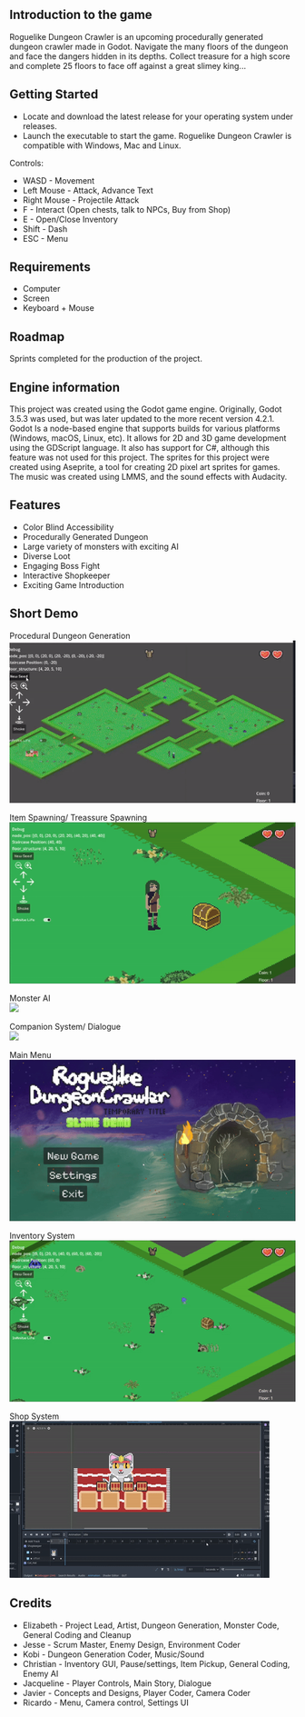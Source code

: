 ## Introduction to the game
  Roguelike Dungeon Crawler is an upcoming procedurally generated dungeon crawler made in Godot. Navigate the many floors of the dungeon and face the dangers hidden in its depths. Collect treasure for a high score and complete 25 floors to face off against a great slimey king... 
  
## Getting Started
  * Locate and download the latest release for your operating system under releases.
  * Launch the executable to start the game. Roguelike Dungeon Crawler is compatible with Windows, Mac and Linux.

  Controls:
  * WASD - Movement
  * Left Mouse - Attack, Advance Text
  * Right Mouse - Projectile Attack
  * F - Interact (Open chests, talk to NPCs, Buy from Shop)
  * E - Open/Close Inventory
  * Shift - Dash
  * ESC - Menu

## Requirements
 * Computer
 * Screen
 * Keyboard + Mouse

## Roadmap
  Sprints completed for the production of the project.
  
## Engine information
  This project was created using the Godot game engine. Originally, Godot 3.5.3 was used, but was later updated to the more recent version 4.2.1. Godot Is a node-based engine that supports builds for various platforms (Windows, macOS, Linux, etc). It allows for 2D and 3D game development using the GDScript language. It also has support for C#, although this feature was not used for this project.
The sprites for this project were created using Aseprite, a tool for creating 2D pixel art sprites for games.
The music was created using LMMS, and the sound effects with Audacity.

## Features
* Color Blind Accessibility
* Procedurally Generated Dungeon
* Large variety of monsters with exciting AI 
* Diverse Loot
* Engaging Boss Fight
* Interactive Shopkeeper
* Exciting Game Introduction

## Short Demo
Procedural Dungeon Generation
<br/>
![](https://github.com/Team-Slime-Dungeon/Roguelike-Dungeon-Crawler/blob/JacquelineBranch/GIF/Procedural%20Dungeon%20Generation%20Demo.gif)
<br/>

Item Spawning/ Treassure Spawning
<br/>
![](https://github.com/Team-Slime-Dungeon/Roguelike-Dungeon-Crawler/blob/JacquelineBranch/GIF/Treassure%20Chest%20Demo.gif)
<br/>

Monster AI
<br/>
![](https://github.com/Team-Slime-Dungeon/Roguelike-Dungeon-Crawler/blob/JacquelineBranch/GIF/Monster%20Demo.gif)
<br/>

Companion System/ Dialogue
<br/>
![](https://github.com/Team-Slime-Dungeon/Roguelike-Dungeon-Crawler/blob/JacquelineBranch/GIF/Companion%20Demo.gif)
<br/>

Main Menu
<br/>
![](https://github.com/Team-Slime-Dungeon/Roguelike-Dungeon-Crawler/blob/JacquelineBranch/GIF/Main%20Menu%20Demo.gif)
<br/>

Inventory System
<br/>
![](https://github.com/Team-Slime-Dungeon/Roguelike-Dungeon-Crawler/blob/JacquelineBranch/GIF/Inventory%20System%20Demo.gif)
<br/>

Shop System
<br/>
![](https://github.com/Team-Slime-Dungeon/Roguelike-Dungeon-Crawler/blob/JacquelineBranch/GIF/Shop%20System%20Demo.gif)
<br/>

## Credits
* Elizabeth - Project Lead, Artist, Dungeon Generation, Monster Code, General Coding and Cleanup
* Jesse - Scrum Master, Enemy Design, Environment Coder 
* Kobi - Dungeon Generation Coder, Music/Sound
* Christian - Inventory GUI, Pause/settings, Item Pickup, General Coding, Enemy AI
* Jacqueline -  Player Controls, Main Story, Dialogue
* Javier - Concepts and Designs, Player Coder, Camera Coder
* Ricardo - Menu, Camera control, Settings UI
